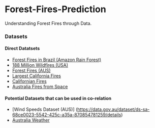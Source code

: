 # Forest-Fires-Prediction
Understanding Forest Fires through Data.

### Datasets

#### Direct Datatsets
- [Forest Fires in Brazil (Amazon Rain Forest)](https://www.kaggle.com/gustavomodelli/forest-fires-in-brazil)
- [188 Million Wildfires (USA)](https://www.kaggle.com/rtatman/188-million-us-wildfires)
- [Forest Fires (AUS)](https://www.kaggle.com/nagarajbhat/australian-bush-fire-satellite-data-nasa)
- [Largest California Fires](https://www.kaggle.com/annieichen/top-20-largest-california-wildfires)
- [Californian Fires](https://www.kaggle.com/ananthu017/california-wildfire-incidents-20132020)
- [Australia Fires from Space](https://www.kaggle.com/carlosparadis/fires-from-space-australia-and-new-zeland)

#### Potential Datasets that can be used in co-relation
- [Wind Speeds Dataset (AUS)] (https://data.gov.au/dataset/ds-sa-68ce0023-5542-425c-a35a-870854781259/details)
- [Australia Weather](http://www.bom.gov.au/climate/data/)
